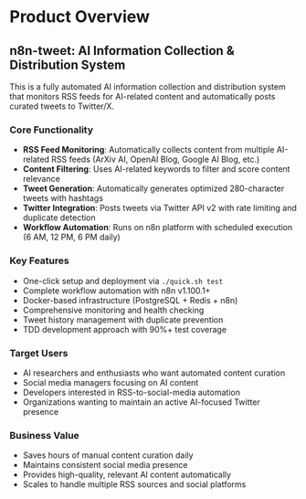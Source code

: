 # Product Overview

## n8n-tweet: AI Information Collection & Distribution System

This is a fully automated AI information collection and distribution system that monitors RSS feeds for AI-related content and automatically posts curated tweets to Twitter/X.

### Core Functionality
- **RSS Feed Monitoring**: Automatically collects content from multiple AI-related RSS feeds (ArXiv AI, OpenAI Blog, Google AI Blog, etc.)
- **Content Filtering**: Uses AI-related keywords to filter and score content relevance
- **Tweet Generation**: Automatically generates optimized 280-character tweets with hashtags
- **Twitter Integration**: Posts tweets via Twitter API v2 with rate limiting and duplicate detection
- **Workflow Automation**: Runs on n8n platform with scheduled execution (6 AM, 12 PM, 6 PM daily)

### Key Features
- One-click setup and deployment via `./quick.sh test`
- Complete workflow automation with n8n v1.100.1+
- Docker-based infrastructure (PostgreSQL + Redis + n8n)
- Comprehensive monitoring and health checking
- Tweet history management with duplicate prevention
- TDD development approach with 90%+ test coverage

### Target Users
- AI researchers and enthusiasts who want automated content curation
- Social media managers focusing on AI content
- Developers interested in RSS-to-social-media automation
- Organizations wanting to maintain an active AI-focused Twitter presence

### Business Value
- Saves hours of manual content curation daily
- Maintains consistent social media presence
- Provides high-quality, relevant AI content automatically
- Scales to handle multiple RSS sources and social platforms